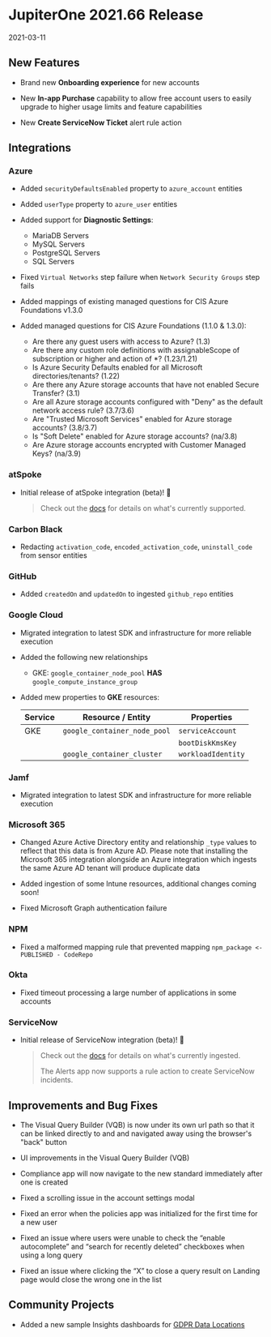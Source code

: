 # JupiterOne 2021.66 Release

2021-03-11

## New Features

- Brand new **Onboarding experience** for new accounts
  
- New **In-app Purchase** capability to allow free account users to easily upgrade
  to higher usage limits and feature capabilities

- New **Create ServiceNow Ticket** alert rule action

## Integrations

### Azure

- Added `securityDefaultsEnabled` property to `azure_account` entities

- Added `userType` property to `azure_user` entities

- Added support for **Diagnostic Settings**:

  - MariaDB Servers
  - MySQL Servers
  - PostgreSQL Servers
  - SQL Servers

- Fixed `Virtual Networks` step failure when `Network Security Groups` step fails

- Added mappings of existing managed questions for CIS Azure Foundations v1.3.0

- Added managed questions for CIS Azure Foundations (1.1.0 & 1.3.0):

  - Are there any guest users with access to Azure? (1.3)
  - Are there any custom role definitions with assignableScope of subscription
    or higher and action of *? (1.23/1.21)
  - Is Azure Security Defaults enabled for all Microsoft directories/tenants?
    (1.22)
  - Are there any Azure storage accounts that have not enabled Secure Transfer?
    (3.1)
  - Are all Azure storage accounts configured with "Deny" as the default network
    access rule? (3.7/3.6)
  - Are "Trusted Microsoft Services" enabled for Azure storage accounts?
    (3.8/3.7)
  - Is "Soft Delete" enabled for Azure storage accounts?
    (na/3.8)
  - Are Azure storage accounts encrypted with Customer Managed Keys?
    (na/3.9)

### atSpoke

- Initial release of atSpoke integration (beta)! 🎉 
  
  > Check out the [docs](../docs/integrations/atspoke/index.md)
  > for details on what's currently supported.

### Carbon Black

- Redacting `activation_code`, `encoded_activation_code`, `uninstall_code` from
  sensor entities

### GitHub

- Added `createdOn` and `updatedOn` to ingested `github_repo` entities

### Google Cloud

- Migrated integration to latest SDK and infrastructure for more reliable execution

- Added the following new relationships

  - GKE: `google_container_node_pool` **HAS** `google_compute_instance_group`

- Added mew properties to **GKE** resources:

  | Service | Resource / Entity            | Properties               |
  | --      | --                           | --                       |
  | GKE     | `google_container_node_pool` | `serviceAccount`         |
  |         |                              | `bootDiskKmsKey`         |
  |         | `google_container_cluster`   | `workloadIdentity`       |

### Jamf

- Migrated integration to latest SDK and infrastructure for more reliable execution

### Microsoft 365

- Changed Azure Active Directory entity and relationship `_type` values to
  reflect that this data is from Azure AD. Please note that installing the
  Microsoft 365 integration alongside an Azure integration which ingests the
  same Azure AD tenant will produce duplicate data

- Added ingestion of some Intune resources, additional changes coming soon!

- Fixed Microsoft Graph authentication failure
  
### NPM

- Fixed a malformed mapping rule that prevented mapping 
  `npm_package <- PUBLISHED - CodeRepo`

### Okta

- Fixed timeout processing a large number of applications in some accounts

### ServiceNow

- Initial release of ServiceNow integration (beta)! 🎉 

  > Check out the [docs](../docs/integrations/servicenow/index.md)
  > for details on what's currently ingested. 
  > 
  > The Alerts app now supports a rule action to create ServiceNow incidents.

## Improvements and Bug Fixes

- The Visual Query Builder (VQB) is now under its own url path so that it can be
  linked directly to and and navigated away using the browser's "back" button

- UI improvements in the Visual Query Builder (VQB)

- Compliance app will now navigate to the new standard immediately after one is created
  
- Fixed a scrolling issue in the account settings modal
  
- Fixed an error when the policies app was initialized for the first time for a new user

- Fixed an issue where users were unable to check the “enable autocomplete” and
  “search for recently deleted” checkboxes when using a long query
  
- Fixed an issue where clicking the “X” to close a query result on Landing page
  would close the wrong one in the list

## Community Projects

- Added a new sample Insights dashboards for 
  [GDPR Data Locations](https://github.com/JupiterOne/insights-dashboards/tree/main/boards/gdpr-data-locations)
  
